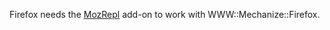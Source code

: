 Firefox needs the [MozRepl](https://addons.mozilla.org/de/firefox/addon/mozrepl/) add-on to work with
WWW::Mechanize::Firefox.

